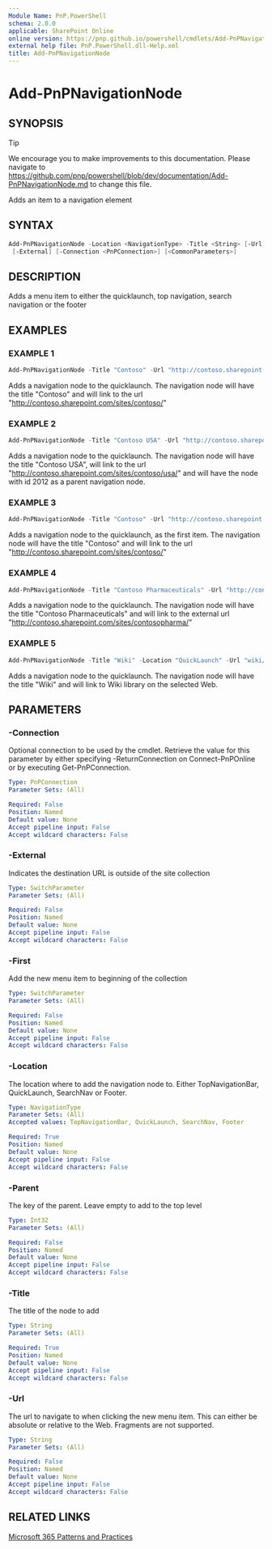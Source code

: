 ```yaml
---
Module Name: PnP.PowerShell
schema: 2.0.0
applicable: SharePoint Online
online version: https://pnp.github.io/powershell/cmdlets/Add-PnPNavigationNode.html
external help file: PnP.PowerShell.dll-Help.xml
title: Add-PnPNavigationNode
---
```

  
# Add-PnPNavigationNode

## SYNOPSIS

> [!TIP]
> We encourage you to make improvements to this documentation. Please navigate to https://github.com/pnp/powershell/blob/dev/documentation/Add-PnPNavigationNode.md to change this file.

Adds an item to a navigation element

## SYNTAX

```powershell
Add-PnPNavigationNode -Location <NavigationType> -Title <String> [-Url <String>] [-Parent <Int32>] [-First]
 [-External] [-Connection <PnPConnection>] [<CommonParameters>]
```

## DESCRIPTION
Adds a menu item to either the quicklaunch, top navigation, search navigation or the footer

## EXAMPLES

### EXAMPLE 1
```powershell
Add-PnPNavigationNode -Title "Contoso" -Url "http://contoso.sharepoint.com/sites/contoso/" -Location "QuickLaunch"
```

Adds a navigation node to the quicklaunch. The navigation node will have the title "Contoso" and will link to the url "http://contoso.sharepoint.com/sites/contoso/"

### EXAMPLE 2
```powershell
Add-PnPNavigationNode -Title "Contoso USA" -Url "http://contoso.sharepoint.com/sites/contoso/usa/" -Location "QuickLaunch" -Parent 2012
```

Adds a navigation node to the quicklaunch. The navigation node will have the title "Contoso USA", will link to the url "http://contoso.sharepoint.com/sites/contoso/usa/" and will have the node with id 2012 as a parent navigation node.

### EXAMPLE 3
```powershell
Add-PnPNavigationNode -Title "Contoso" -Url "http://contoso.sharepoint.com/sites/contoso/" -Location "QuickLaunch" -First
```

Adds a navigation node to the quicklaunch, as the first item. The navigation node will have the title "Contoso" and will link to the url "http://contoso.sharepoint.com/sites/contoso/"

### EXAMPLE 4
```powershell
Add-PnPNavigationNode -Title "Contoso Pharmaceuticals" -Url "http://contoso.sharepoint.com/sites/contosopharma/" -Location "QuickLaunch" -External
```

Adds a navigation node to the quicklaunch. The navigation node will have the title "Contoso Pharmaceuticals" and will link to the external url "http://contoso.sharepoint.com/sites/contosopharma/"

### EXAMPLE 5
```powershell
Add-PnPNavigationNode -Title "Wiki" -Location "QuickLaunch" -Url "wiki/"
```

Adds a navigation node to the quicklaunch. The navigation node will have the title "Wiki" and will link to Wiki library on the selected Web.

## PARAMETERS

### -Connection
Optional connection to be used by the cmdlet. Retrieve the value for this parameter by either specifying -ReturnConnection on Connect-PnPOnline or by executing Get-PnPConnection.

```yaml
Type: PnPConnection
Parameter Sets: (All)

Required: False
Position: Named
Default value: None
Accept pipeline input: False
Accept wildcard characters: False
```

### -External
Indicates the destination URL is outside of the site collection

```yaml
Type: SwitchParameter
Parameter Sets: (All)

Required: False
Position: Named
Default value: None
Accept pipeline input: False
Accept wildcard characters: False
```

### -First
Add the new menu item to beginning of the collection

```yaml
Type: SwitchParameter
Parameter Sets: (All)

Required: False
Position: Named
Default value: None
Accept pipeline input: False
Accept wildcard characters: False
```

### -Location
The location where to add the navigation node to. Either TopNavigationBar, QuickLaunch, SearchNav or Footer.

```yaml
Type: NavigationType
Parameter Sets: (All)
Accepted values: TopNavigationBar, QuickLaunch, SearchNav, Footer

Required: True
Position: Named
Default value: None
Accept pipeline input: False
Accept wildcard characters: False
```

### -Parent
The key of the parent. Leave empty to add to the top level

```yaml
Type: Int32
Parameter Sets: (All)

Required: False
Position: Named
Default value: None
Accept pipeline input: False
Accept wildcard characters: False
```

### -Title
The title of the node to add

```yaml
Type: String
Parameter Sets: (All)

Required: True
Position: Named
Default value: None
Accept pipeline input: False
Accept wildcard characters: False
```

### -Url
The url to navigate to when clicking the new menu item. This can either be absolute or relative to the Web. Fragments are not supported.

```yaml
Type: String
Parameter Sets: (All)

Required: False
Position: Named
Default value: None
Accept pipeline input: False
Accept wildcard characters: False
```



## RELATED LINKS

[Microsoft 365 Patterns and Practices](https://aka.ms/m365pnp)


